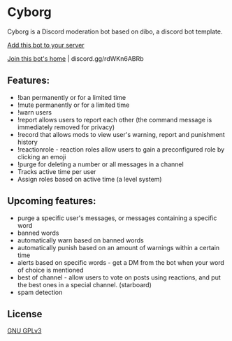 # Cyborg

Cyborg is a Discord moderation bot based on dibo, a discord bot template.

[Add this bot to your server](https://discord.com/api/oauth2/authorize?client_id=774628884343160873&permissions=2035154135&scope=bot%20applications.commands)

[Join this bot's home](https://discord.gg/rdWKn6ABRb) | discord.gg/rdWKn6ABRb

## Features:
- !ban permanently or for a limited time
- !mute permanently or for a limited time
- !warn users
- !report allows users to report each other (the command message is immediately removed for privacy)
- !record that allows mods to view user's warning, report and punishment history
- !reactionrole - reaction roles allow users to gain a preconfigured role by clicking an emoji
- !purge for deleting a number or all messages in a channel
- Tracks active time per user
- Assign roles based on active time (a level system)

## Upcoming features:
- purge a specific user's messages, or messages containing a specific word
- banned words
- automatically warn based on banned words
- automatically punish based on an amount of warnings within a certain time
- alerts based on specific words - get a DM from the bot when your word of choice is mentioned
- best of channel - allow users to vote on posts using reactions, and put the best ones in a special channel. (starboard)
- spam detection

## License
[GNU GPLv3 ](https://choosealicense.com/licenses/gpl-3.0/)
